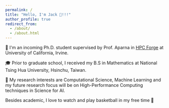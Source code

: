 ```yaml
---
permalink: /
title: "Hello, I'm Jack 👋!!!"
author_profile: true
redirect_from: 
  - /about/
  - /about.html
---
```


📖 I'm an incoming Ph.D. student supervised by Prof. Aparna in [HPC Forge](https://hpcforge.eng.uci.edu/) at University of California, Irvine.

🎓 Prior to graduate school, I received my B.S in Mathematics at National Tsing Hua University, Hsinchu, Taiwan.

🔬 My research interests are Computational Science, Machine Learning and my future research focus will be on High-Performance Computing techniques in Science for AI.

Besides academic, I love to watch and play basketball in my free time 🏀
